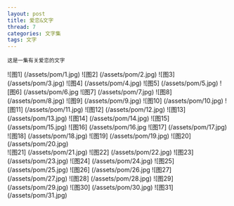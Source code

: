```yaml
---
layout: post
title: 爱恋&文字
thread: 7
categories: 文字集
tags: 文字
---
```


    这是一集有关爱恋的文字

 ![图1]  (/assets/pom/1.jpg)
 ![图2]  (/assets/pom/2.jpg)
 ![图3]  (/assets/pom/3.jpg)
 ![图4]  (/assets/pom/4.jpg)
 ![图5]  (/assets/pom/5.jpg)
 ![图6]  (/assets/pom/6.jpg
 ![图7]  (/assets/pom/7.jpg)
 ![图8]  (/assets/pom/8.jpg)
 ![图9]  (/assets/pom/9.jpg)
 ![图10]  (/assets/pom/10.jpg)
 ![图11]  (/assets/pom/11.jpg)
 ![图12]  (/assets/pom/12.jpg)
 ![图13]  (/assets/pom/13.jpg)
 ![图14]  (/assets/pom/14.jpg)
 ![图15]  (/assets/pom/15.jpg)
 ![图16]  (/assets/pom/16.jpg
 ![图17]  (/assets/pom/17.jpg)
 ![图18]  (/assets/pom/18.jpg)
 ![图19]  (/assets/pom/19.jpg)
 ![图20]  (/assets/pom/20.jpg)  
 ![图21]  (/assets/pom/21.jpg)
 ![图22]  (/assets/pom/22.jpg)
 ![图23]  (/assets/pom/23.jpg)
 ![图24]  (/assets/pom/24.jpg)
 ![图25]  (/assets/pom/25.jpg)
 ![图26]  (/assets/pom/26.jpg
 ![图27]  (/assets/pom/27.jpg)
 ![图28]  (/assets/pom/28.jpg)
 ![图29]  (/assets/pom/29.jpg)
 ![图30]  (/assets/pom/30.jpg)
 ![图31]  (/assets/pom/31.jpg)
